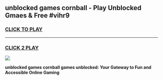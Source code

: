 
## unblocked games cornball - Play Unblocked Gmaes & Free #vihr9
<h3>
<a href="https://premium.freeplayer.one?title=unblocked_games_cornball&ref=03M">CLICK TO PLAY</a></h3>
<hr>

<h3>
<a href="https://premium.freeplayer.one?title=unblocked_games_cornball&ref=03M">CLICK 2 PLAY</a>
  
</h3>

<a href="https://premium.freeplayer.one?title=unblocked_games_cornball&ref=03M"><img src="https://clearcache.store/games.png"></a>


**unblocked games cornball games unblocked: Your Gateway to Fun and Accessible Online Gaming**
